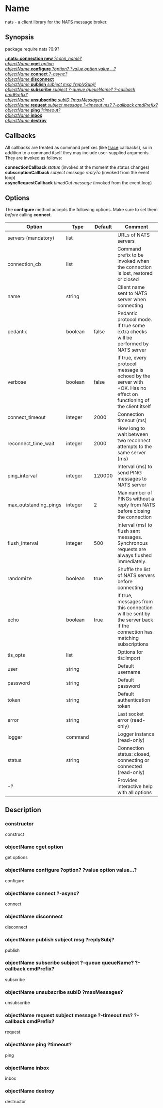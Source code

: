 # Name
nats - a client library for the NATS message broker.

## Synopsis

package require nats ?0.9?

[**::nats::connection new** *?conn_name?*](#constructor) <br/>
[*objectName* **cget** *option*](#objectName-cget-option) <br/>
[*objectName* **configure** *?option? ?value option value ...?*](#objectName-configure-option-value-option-value...) <br/>
[*objectName* **connect** *?-async?*](#objectName-connect-?-async?) <br/>
[*objectName* **disconnect**](#objectName-disconnect) <br/>
[*objectName* **publish** *subject msg ?replySubj?*](#objectName-publish-subject-msg-?replySubj?) <br/>
[*objectName* **subscribe** *subject ?-queue queueName? ?-callback cmdPrefix?*](#objectName-subscribe-subject-?-queue-queueName?-?-callback-cmdPrefix?) <br/>
[*objectName* **unsubscribe** *subID ?maxMessages?*](#objectName-unsubscribe-subID-?maxMessages?) <br/>
[*objectName* **request** *subject message ?-timeout ms? ?-callback cmdPrefix?*](#objectName-request-subject-message-?-timeout-ms?-?-callback-cmdPrefix?) <br/>
[*objectName* **ping** *?timeout?*](#objectName-ping-?timeout?) <br/>
[*objectName* **inbox**](#objectName-inbox) <br/>
[*objectName* **destroy**](#objectName-destroy)

## Callbacks
All callbacks are treated as command prefixes (like [trace](https://www.tcl.tk/man/tcl8.6/TclCmd/trace.htm) callbacks), so in addition to a command itself they may include user-supplied arguments. They are invoked as follows:

**connectionCallback** *status* (invoked at the moment the status changes) <br/>
**subscriptionCallback** *subject message replyTo* (invoked from the event loop)<br/>
**asyncRequestCallback** *timedOut message* (invoked from the event loop)<br/>
## Options

The **configure** method accepts the following options. Make sure to set them *before* calling **connect**.

| Option        | Type   | Default | Comment |
| ------------- |--------|---------|---------|
| servers (mandatory)      | list   |         | URLs of NATS servers|
| connection_cb | list   |         | Command prefix to be invoked when the connection is lost, restored or closed |
| name          | string |         | Client name sent to NATS server when connecting|
| pedantic      | boolean |false   | Pedantic protocol mode. If true some extra checks will be performed by NATS server|
| verbose       | boolean | false | If true, every protocol message is echoed by the server with +OK. Has no effect on functioning of the client itself |
|connect_timeout | integer | 2000 | Connection timeout (ms) |
| reconnect_time_wait | integer | 2000 | How long to wait between two reconnect attempts to the same server (ms)|
| ping_interval | integer | 120000 | Interval (ms) to send PING messages to NATS server|
| max_outstanding_pings | integer | 2 | Max number of PINGs without a reply from NATS before closing the connection |
| flush_interval | integer | 500 | Interval (ms) to flush sent messages. Synchronous requests are always flushed immediately. |
| randomize | boolean | true | Shuffle the list of NATS servers before connecting|
| echo | boolean | true | If true, messages from this connection will be sent by the server back if the connection has matching subscriptions|
| tls_opts | list | | Options for tls::import |
| user | string | | Default username|
| password | string |   | Default password|
| token | string | | Default authentication token|
| error | string | | Last socket error (read-only) |
| logger | command | | Logger instance (read-only) |
| status | string | | Connection status: closed, connecting or connected (read-only) |
| -? | | | Provides interactive help with all options

## Description

### constructor
construct
### objectName cget option
get options
### objectName configure ?option? ?value option value...?
configure
### objectName connect ?-async? 
connect
### objectName disconnect 
disconnect
### objectName publish subject msg ?replySubj? 
publish
### objectName subscribe subject ?-queue queueName? ?-callback cmdPrefix? 
subscribe
### objectName unsubscribe subID ?maxMessages? 
unsubscribe
### objectName request subject message ?-timeout ms? ?-callback cmdPrefix? 
request
### objectName ping ?timeout? 
ping
### objectName inbox 
inbox
### objectName destroy
destructor